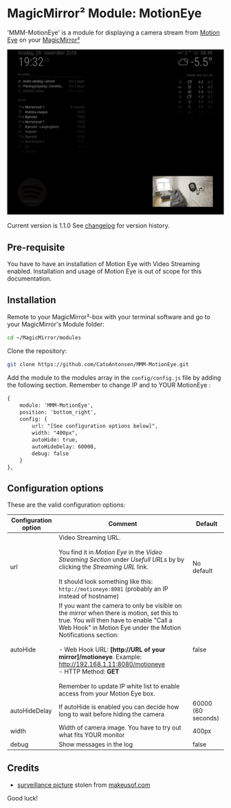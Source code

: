 ﻿# MagicMirror² Module: MotionEye
'MMM-MotionEye' is a module for displaying a camera stream from [Motion Eye](https://github.com/ccrisan/motioneye) on your [MagicMirror²](https://magicmirror.builders/)

![Example](example.png) 

Current version is 1.1.0 See [changelog](CHANGELOG.md "Version history") for version history.

## Pre-requisite

You have to have an installation of Motion Eye with Video Streaming enabled. Installation and usage of Motion Eye is out of scope for this documentation.

## Installation

Remote to your MagicMirror²-box with your terminal software and go to your MagicMirror's Module folder:
````bash
cd ~/MagicMirror/modules
````

Clone the repository:
````bash
git clone https://github.com/CatoAntonsen/MMM-MotionEye.git
````

Add the module to the modules array in the `config/config.js` file by adding the following section. Remember to change IP and to YOUR MotionEye :
```
{
	module: 'MMM-MotionEye',
	position: 'bottom_right',
	config: {
		url: "[See configuration options below]",
		width: "400px",
		autoHide: true,
		autoHideDelay: 60000,
		debug: false
	}
},
```
## Configuration options

These are the valid configuration options:

Configuration option | Comment | Default 
---|---|---
url | Video Streaming URL.<br><br>You find it in <i>Motion Eye</i> in the <i>Video Streaming Section</i> under <i>Usefull URLs</i> by by clicking the <i>Streaming URL</i> link.<br><br>It should look something like this: `http://motioneye:8081` (probably an IP instead of hostname) | No default
autoHide | If you want the camera to only be visible on the mirror when there is motion, set this to true. You will then have to enable "Call a Web Hook" in Motion Eye under the Motion Notifications section: <br><br> - Web Hook URL: <b>[http://URL of your mirror]/motioneye</b>. Example: http://192.168.1.11:8080/motioneye<br> - HTTP Method: <b>GET</b><br><br>Remember to update IP white list to enable access from your Motion Eye box.|false
autoHideDelay|If autoHide is enabled you can decide how long to wait before hiding the camera|60000 (60 seconds)
width|Width of camera image. You have to try out what fits YOUR monitor | 400px
debug|Show messages in the log|false

## Credits

- [surveillance  picture](http://cdn.makeuseof.com/wp-content/uploads/2015/06/creative-security-camera-intro-670x335.jpg?004f0d) stolen from [makeusof.com](http://www.makeuseof.com/)

Good luck!
